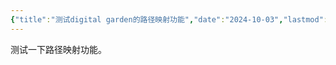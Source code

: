 ```yaml
---
{"title":"测试digital garden的路径映射功能","date":"2024-10-03","lastmod":"2024-10-03","creation date":"2024-10-03 19:15","modification date":"星期四 2024 十月3日 19:15:54","tags":null,"categories":null,"alases":null,"dg-publish":true,"dg-path":"测试digital garden的路径映射功能.md","permalink":"/测试digital garden的路径映射功能/","dgPassFrontmatter":true,"noteIcon":""}
---
```



测试一下路径映射功能。